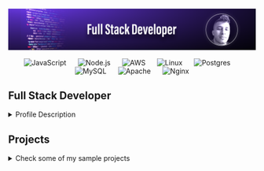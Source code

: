 ![Banner](https://github.com/diego28e/diego28e/raw/main/github-banner-diego.png)

<div align="center">
  <img src="https://img.icons8.com/color/48/000000/javascript.png" alt="JavaScript" />
  &nbsp;&nbsp;&nbsp;&nbsp;
  <img src="https://img.icons8.com/color/48/000000/nodejs.png" alt="Node.js" />
  &nbsp;&nbsp;&nbsp;&nbsp;
  <img src="https://img.icons8.com/color/48/000000/amazon-web-services.png" alt="AWS" />
  &nbsp;&nbsp;&nbsp;&nbsp;
  <img src="https://img.icons8.com/color/48/000000/linux.png" alt="Linux" />
  &nbsp;&nbsp;&nbsp;&nbsp;
  <img style="width:48px;" src="https://cdn.iconscout.com/icon/free/png-256/postgresql-8-1175119.png" alt="Postgres" />
  &nbsp;&nbsp;&nbsp;&nbsp;
  <img src="https://img.icons8.com/color/48/000000/mysql-logo.png" alt="MySQL" />
  &nbsp;&nbsp;&nbsp;&nbsp;
  <img src="https://img.icons8.com/ios/48/ffffff/maven-ios.png" alt="Apache" />
  &nbsp;&nbsp;&nbsp;&nbsp;
  <img src="https://img.icons8.com/color/48/000000/nginx.png" alt="Nginx" />
</div>



## Full Stack Developer

<details>
  <summary>Profile Description</summary>
  <p>
    👋 Hi there. Welcome to my GitHub profile! I am a full stack developer with expertise in backend development. Here you can find some of my projects and contributions.
  </p>
  <ul>
    <li>🔭 I’m currently working as a full stack developer in the education field, managing servers, maintaining and updating web apps, and building custom solutions to enhace students' foreign language learning process.</li>
    <li>🌱 I’m passionate about learning new things all the time and right now I'm learning about cloudformation</li>
    <li>👯 I’m looking to collaborate on projects that allow me to contribute as a team  member and hone my backend development skills</li>
    <li>💬 Ask me about: AWS, integrations, and innovating solutions for automating processes in a business</li>
    <li>📫 You can reach me at diego28e@gmail.com</li>
  </ul>
</details>

## Projects
<details>
    <summary>Check some of my sample projects</summary>
<div align="center">
  <table>
    <tr>
      <td align="center" width="300">
        <div style="width: 300px; height: 200px; border: 1px solid #ccc; border-radius: 10px; padding: 10px;">
          <h3>Free Serverless Dictionary</h3>
          <img style="width:100px" src="https://d1nhio0ox7pgb.cloudfront.net/_img/g_collection_png/standard/512x512/dictionary.png" alt="dictionary">
          <p>This project is an English dictionary application built using Node.js and AWS. It leverages a serverless infrastructure with AWS Lambda, API Gateway, and CloudFormation for deployment and management. The application allows users to search for English words and retrieve definitions, phonetic transcriptions, and example usages. The frontend is built using EJS templates, and the backend is powered by Express.js</p>
          <a href="https://wmmxkxj6bc.execute-api.us-east-1.amazonaws.com/dev/" target="_blank">View Project</a>
        </div>
      </td>
      <td align="center" width="300">
        <div style="width: 300px; height: 200px; border: 1px solid #ccc; border-radius: 10px; padding: 10px;">
          <h3>Budget Tracker App - It'll be available again soon</h3>
          <p>This app will help you keep track of your monthly incomes and expenses in an easy way. The app is currently unavailable since I recently decided to turn off the AWS RDS database and use another database service instead. It'll be back using react for a brand new user interface</p>
          <a href="https://academiadelcodigo.com/" target="_blank">View Project</a>
        </div>
      </td>
      <!-- <td align="center" width="300">
        <div style="width: 300px; height: 200px; border: 1px solid #ccc; border-radius: 10px; padding: 10px;">
          <h3>Serverless Project 3</h3>
          <p>Serverless application using AWS Lambda, API Gateway, and DynamoDB for scalable backend services.</p>
          <a href="https://github.com/diego28e/project3" target="_blank">View Project</a>
        </div>
      </td> -->
    </tr>
  </table>
</div>
</details>
<!---
diego28e/diego28e is a ✨ special ✨ repository because its `README.md` (this file) appears on your GitHub profile.
You can click the Preview link to take a look at your changes.
--->
